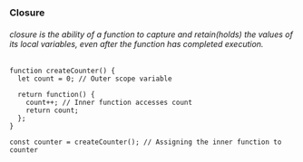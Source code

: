 ### Closure

###### closure is the ability of a function to capture and retain(holds) the values of its local variables, even after the function has completed execution.

```
function createCounter() {
  let count = 0; // Outer scope variable

  return function() {
    count++; // Inner function accesses count
    return count;
  };
}

const counter = createCounter(); // Assigning the inner function to counter

```
